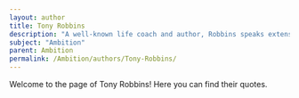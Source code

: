 ```yaml
---
layout: author
title: Tony Robbins
description: "A well-known life coach and author, Robbins speaks extensively on ambition and personal achievement through his seminars and books."
subject: "Ambition"
parent: Ambition
permalink: /Ambition/authors/Tony-Robbins/
---
```


Welcome to the page of Tony Robbins! Here you can find their quotes.
